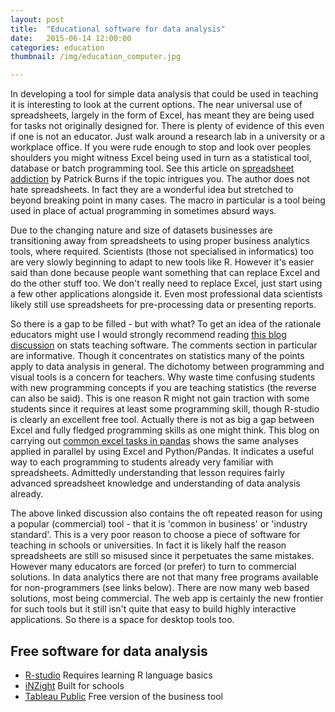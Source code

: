 ```yaml
---
layout: post
title:  "Educational software for data analysis"
date:   2015-06-14 12:00:00
categories: education
thumbnail: /img/education_computer.jpg

---
```


In developing a tool for simple data analysis that could be used in teaching it is interesting to look at the current options. The near universal use of spreadsheets, largely in the form of Excel, has meant they are being used for tasks not originally designed for. There is plenty of evidence of this even if one is not an educator. Just walk around a research lab in a university or a workplace office. If you were rude enough to stop and look over peoples shoulders you might witness Excel being used in turn as a statistical tool, database or batch programming tool. See this article on  [spreadsheet addiction](http://www.burns-stat.com/documents/tutorials/spreadsheet-addiction/) by Patrick Burns if the topic intrigues you. The author does not hate spreadsheets. In fact they are a wonderful idea but stretched to beyond breaking point in many cases. The macro in particular is a tool being used in place of actual programming in sometimes absurd ways.

Due to the changing nature and size of datasets businesses are transitioning away from spreadsheets to using proper business analytics tools, where required. Scientists (those not specialised in informatics) too are very slowly beginning to adapt to new tools like R. However it's easier said than done because people want something that can replace Excel and do the other stuff too. We don't really need to replace Excel, just start using a few other applications alongside it. Even most professional data scientists likely still use spreadsheets for pre-processing data or presenting reports.

So there is a gap to be filled - but with what? To get an idea of the rationale educators might use I would strongly recommend reading [this blog discussion](https://learnandteachstatistics.wordpress.com/2013/02/11/excel-spss-minitab-or-r/) on stats teaching software. The comments section in particular are informative. Though it concentrates on statistics many of the points apply to data analysis in general. The dichotomy between programming and visual tools is a concern for teachers. Why waste time confusing students with new programming concepts if you are teaching statistics (the reverse can also be said). This is one reason R might not gain traction with some students since it requires at least some programming skill, though R-studio is clearly an excellent free tool. Actually there is not as big a gap between Excel and fully fledged programming skills as one might think. This blog on carrying out [common excel tasks in pandas](http://pbpython.com/excel-pandas-comp.html) shows the same analyses applied in parallel by using Excel and Python/Pandas. It indicates a useful way to each programming to students already very familiar with spreadsheets. Admittedly understanding that lesson requires fairly advanced spreadsheet knowledge and understanding of data analysis already.

The above linked discussion also contains the oft repeated reason for using a popular (commercial) tool - that it is 'common in business' or 'industry standard'. This is a very poor reason to choose a piece of software for teaching in schools or universities. In fact it is likely half the reason spreadsheets are still so misused since it perpetuates the same mistakes. However many educators are forced (or prefer) to turn to commercial solutions. In data analytics there are not that many free programs available for non-programmers (see links below). There are now many web based solutions, most being commercial. The web app is certainly the new frontier for such tools but it still isn't quite that easy to build highly interactive applications. So there is a space for desktop tools too.

## Free software for data analysis

* [R-studio](http://www.rstudio.com/) Requires learning R language basics
* [iNZight](https://www.stat.auckland.ac.nz/~wild/iNZight/index.php) Built for schools
* [Tableau Public](https://public.tableau.com/s/) Free version of the business tool
